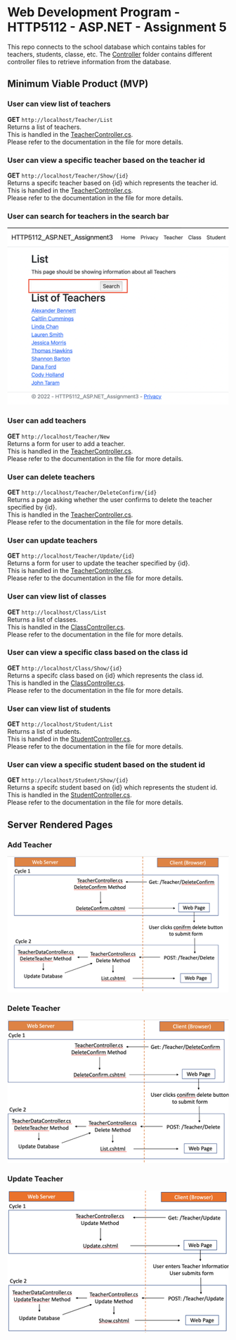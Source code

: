 ﻿#  Web Development Program - HTTP5112 - ASP.NET - Assignment 5

This repo connects to the school database which contains tables for teachers, students, classe, etc. The [Controller](https://github.com/raymondleemv/HTTP5112-ASP.NET-Assignment5/tree/master/HTTP5112-ASP.NET-Assignment5/Controllers) folder contains different controller files to retrieve information from the database.
 
## Minimum Viable Product (MVP)

### User can view list of teachers

**GET** `http://localhost/Teacher/List`<br/>
Returns a list of teachers. <br/>
This is handled in the [TeacherController.cs](https://github.com/raymondleemv/HTTP5112-ASP.NET-Assignment5/blob/master/HTTP5112-ASP.NET-Assignment5/Controllers/TeacherController.cs).<br/>
Please refer to the documentation in the file for more details.

### User can view a specific teacher based on the teacher id

**GET** `http://localhost/Teacher/Show/{id}`<br/>
Returns a specifc teacher based on {id} which represents the teacher id.<br/>
This is handled in the [TeacherController.cs](https://github.com/raymondleemv/HTTP5112-ASP.NET-Assignment5/blob/master/HTTP5112-ASP.NET-Assignment5/Controllers/TeacherController.cs).<br/>
Please refer to the documentation in the file for more details.

### User can search for teachers in the search bar

![Highlighting the search bar location in the webpage](https://github.com/raymondleemv/HTTP5112-ASP.NET-Assignment5/blob/master/HTTP5112-ASP.NET-Assignment5/Readme%20Images/Search%20bar.png)

### User can add teachers

**GET** `http://localhost/Teacher/New`<br/>
Returns a form for user to add a teacher.<br/>
This is handled in the [TeacherController.cs](https://github.com/raymondleemv/HTTP5112-ASP.NET-Assignment5/blob/master/HTTP5112-ASP.NET-Assignment5/Controllers/TeacherController.cs).<br/>
Please refer to the documentation in the file for more details.

### User can delete teachers

**GET** `http://localhost/Teacher/DeleteConfirm/{id}`<br/>
Returns a page asking whether the user confirms to delete the teacher specified by {id}.<br/>
This is handled in the [TeacherController.cs](https://github.com/raymondleemv/HTTP5112-ASP.NET-Assignment5/blob/master/HTTP5112-ASP.NET-Assignment5/Controllers/TeacherController.cs).<br/>
Please refer to the documentation in the file for more details.

### User can update teachers

**GET** `http://localhost/Teacher/Update/{id}`<br/>
Returns a form for user to update the teacher specified by {id}.<br/>
This is handled in the [TeacherController.cs](https://github.com/raymondleemv/HTTP5112-ASP.NET-Assignment5/blob/master/HTTP5112-ASP.NET-Assignment5/Controllers/TeacherController.cs).<br/>
Please refer to the documentation in the file for more details.

### User can view list of classes

**GET** `http://localhost/Class/List`<br/>
Returns a list of classes. <br/>
This is handled in the [ClassController.cs](https://github.com/raymondleemv/HTTP5112-ASP.NET-Assignment5/blob/master/HTTP5112-ASP.NET-Assignment5/Controllers/ClassController.cs).<br/>
Please refer to the documentation in the file for more details.

### User can view a specific class based on the class id

**GET** `http://localhost/Class/Show/{id}`<br/>
Returns a specifc class based on {id} which represents the class id.<br/>
This is handled in the [ClassController.cs](https://github.com/raymondleemv/HTTP5112-ASP.NET-Assignment5/blob/master/HTTP5112-ASP.NET-Assignment5/Controllers/ClassController.cs).<br/>
Please refer to the documentation in the file for more details.

### User can view list of students

**GET** `http://localhost/Student/List`<br/>
Returns a list of students. <br/>
This is handled in the [StudentController.cs](https://github.com/raymondleemv/HTTP5112-ASP.NET-Assignment5/blob/master/HTTP5112-ASP.NET-Assignment5/Controllers/StudentController.cs).<br/>
Please refer to the documentation in the file for more details.

### User can view a specific student based on the student id

**GET** `http://localhost/Student/Show/{id}`<br/>
Returns a specifc student based on {id} which represents the student id.<br/>
This is handled in the [StudentController.cs](https://github.com/raymondleemv/HTTP5112-ASP.NET-Assignment5/blob/master/HTTP5112-ASP.NET-Assignment5/Controllers/StudentController.cs).<br/>
Please refer to the documentation in the file for more details.

## Server Rendered Pages

### Add Teacher

![server rendered pages when adding a teacher](https://github.com/raymondleemv/HTTP5112-ASP.NET-Assignment5/blob/master/HTTP5112-ASP.NET-Assignment5/Readme%20Images/ServerRenderedPages_Add.png)

### Delete Teacher

![server rendered pages when deleting a teacher](https://github.com/raymondleemv/HTTP5112-ASP.NET-Assignment5/blob/master/HTTP5112-ASP.NET-Assignment5/Readme%20Images/ServerRenderedPages_DeleteConfirm.png)

### Update Teacher

![server rendered pages when updating a teacher](https://github.com/raymondleemv/HTTP5112-ASP.NET-Assignment5/blob/master/HTTP5112-ASP.NET-Assignment5/Readme%20Images/ServerRenderedPages_Update.png)
